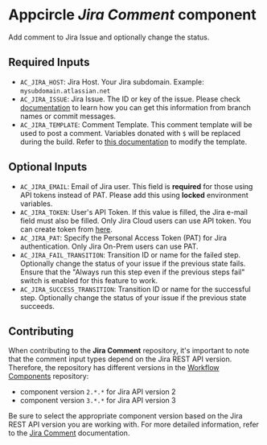 # Appcircle _Jira Comment_ component

Add comment to Jira Issue and optionally change the status.

## Required Inputs

- `AC_JIRA_HOST`: Jira Host. Your Jira subdomain. Example: `mysubdomain.atlassian.net`
- `AC_JIRA_ISSUE`: Jira Issue. The ID or key of the issue. Please check [documentation](https://docs.appcircle.io/integrations/jira-integration) to learn how you can get this information from branch names or commit messages.
- `AC_JIRA_TEMPLATE`: Comment Template. This comment template will be used to post a comment. Variables donated with `$` will be replaced during the build. Refer to [this documentation](https://docs.appcircle.io/workflows/common-workflow-steps/jira-comment/#changing-template) to modify the template.

## Optional Inputs

- `AC_JIRA_EMAIL`: Email of Jira user. This field is **required** for those using API tokens instead of PAT. Please add this using **locked** environment variables.
- `AC_JIRA_TOKEN`: User's API Token. If this value is filled, the Jira e-mail field must also be filled. Only Jira Cloud users can use API token. You can create token from [here](https://id.atlassian.com/manage-profile/security/api-tokens).
- `AC_JIRA_PAT`: Specify the Personal Access Token (PAT) for Jira authentication. Only Jira On-Prem users can use PAT.
- `AC_JIRA_FAIL_TRANSITION`: Transition ID or name for the failed step. Optionally change the status of your issue if the previous state fails. Ensure that the "Always run this step even if the previous steps fail" switch is enabled for this feature to work.
- `AC_JIRA_SUCCESS_TRANSITION`: Transition ID or name for the successful step. Optionally change the status of your issue if the previous state succeeds.

## Contributing

When contributing to the **Jira Comment** repository, it's important to note that the comment input types depend on the Jira REST API version. Therefore, the repository has different versions in the [Workflow Components](https://github.com/appcircleio/appcircle-workflow-components) repository:

- component version `2.*.*` for Jira API version 2
- component version `3.*.*` for Jira API version 3

Be sure to select the appropriate component version based on the Jira REST API version you are working with. For more detailed information, refer to the [Jira Comment](https://docs.appcircle.io/workflows/common-workflow-steps/jira-comment#jira-rest-api-version-reference) documentation.
